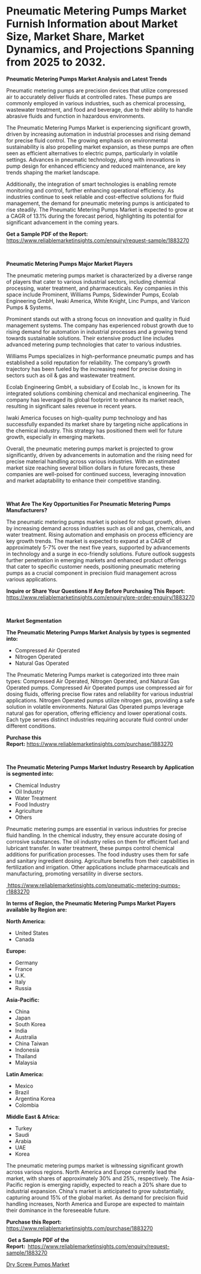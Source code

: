 <p><h1>Pneumatic Metering Pumps Market Furnish Information about Market Size, Market Share, Market Dynamics, and Projections Spanning from 2025 to 2032.</h1></p><p><strong>Pneumatic Metering Pumps Market Analysis and Latest Trends</strong></p>
<p><p>Pneumatic metering pumps are precision devices that utilize compressed air to accurately deliver fluids at controlled rates. These pumps are commonly employed in various industries, such as chemical processing, wastewater treatment, and food and beverage, due to their ability to handle abrasive fluids and function in hazardous environments.</p><p>The Pneumatic Metering Pumps Market is experiencing significant growth, driven by increasing automation in industrial processes and rising demand for precise fluid control. The growing emphasis on environmental sustainability is also propelling market expansion, as these pumps are often seen as efficient alternatives to electric pumps, particularly in volatile settings. Advances in pneumatic technology, along with innovations in pump design for enhanced efficiency and reduced maintenance, are key trends shaping the market landscape.</p><p>Additionally, the integration of smart technologies is enabling remote monitoring and control, further enhancing operational efficiency. As industries continue to seek reliable and cost-effective solutions for fluid management, the demand for pneumatic metering pumps is anticipated to rise steadily. The Pneumatic Metering Pumps Market is expected to grow at a CAGR of 13.1% during the forecast period, highlighting its potential for significant advancement in the coming years.</p></p>
<p><strong>Get a Sample PDF of the Report:&nbsp;</strong> <a href="https://www.reliablemarketinsights.com/enquiry/request-sample/1883270?utm_campaign=2117&utm_medium=2&utm_source=Github&utm_content=ia&utm_term=11042025&utm_id=pneumatic-metering-pumps">https://www.reliablemarketinsights.com/enquiry/request-sample/1883270</a></p>
<p>&nbsp;</p>
<p><strong>Pneumatic Metering Pumps Major Market Players</strong></p>
<p><p>The pneumatic metering pumps market is characterized by a diverse range of players that cater to various industrial sectors, including chemical processing, water treatment, and pharmaceuticals. Key companies in this space include Prominent, Williams Pumps, Sidewinder Pumps, Ecolab Engineering GmbH, Iwaki America, White Knight, Linc Pumps, and Varicon Pumps & Systems.</p><p>Prominent stands out with a strong focus on innovation and quality in fluid management systems. The company has experienced robust growth due to rising demand for automation in industrial processes and a growing trend towards sustainable solutions. Their extensive product line includes advanced metering pump technologies that cater to various industries.</p><p>Williams Pumps specializes in high-performance pneumatic pumps and has established a solid reputation for reliability. The company’s growth trajectory has been fueled by the increasing need for precise dosing in sectors such as oil & gas and wastewater treatment. </p><p>Ecolab Engineering GmbH, a subsidiary of Ecolab Inc., is known for its integrated solutions combining chemical and mechanical engineering. The company has leveraged its global footprint to enhance its market reach, resulting in significant sales revenue in recent years.</p><p>Iwaki America focuses on high-quality pump technology and has successfully expanded its market share by targeting niche applications in the chemical industry. This strategy has positioned them well for future growth, especially in emerging markets.</p><p>Overall, the pneumatic metering pumps market is projected to grow significantly, driven by advancements in automation and the rising need for precise material handling across various industries. With an estimated market size reaching several billion dollars in future forecasts, these companies are well-poised for continued success, leveraging innovation and market adaptability to enhance their competitive standing.</p></p>
<p>&nbsp;</p>
<p><strong>What Are The Key Opportunities For Pneumatic Metering Pumps Manufacturers?</strong></p>
<p><p>The pneumatic metering pumps market is poised for robust growth, driven by increasing demand across industries such as oil and gas, chemicals, and water treatment. Rising automation and emphasis on process efficiency are key growth trends. The market is expected to expand at a CAGR of approximately 5-7% over the next five years, supported by advancements in technology and a surge in eco-friendly solutions. Future outlook suggests further penetration in emerging markets and enhanced product offerings that cater to specific customer needs, positioning pneumatic metering pumps as a crucial component in precision fluid management across various applications.</p></p>
<p><strong>Inquire or Share Your Questions If Any Before Purchasing This Report:</strong> <a href="https://www.reliablemarketinsights.com/enquiry/pre-order-enquiry/1883270?utm_campaign=2117&utm_medium=2&utm_source=Github&utm_content=ia&utm_term=11042025&utm_id=pneumatic-metering-pumps">https://www.reliablemarketinsights.com/enquiry/pre-order-enquiry/1883270</a></p>
<p>&nbsp;</p>
<p><strong>Market Segmentation</strong></p>
<p><strong>The Pneumatic Metering Pumps Market Analysis by types is segmented into:</strong></p>
<p><ul><li>Compressed Air Operated</li><li>Nitrogen Operated</li><li>Natural Gas Operated</li></ul></p>
<p><p>The Pneumatic Metering Pumps market is categorized into three main types: Compressed Air Operated, Nitrogen Operated, and Natural Gas Operated pumps. Compressed Air Operated pumps use compressed air for dosing fluids, offering precise flow rates and reliability for various industrial applications. Nitrogen Operated pumps utilize nitrogen gas, providing a safe solution in volatile environments. Natural Gas Operated pumps leverage natural gas for operation, offering efficiency and lower operational costs. Each type serves distinct industries requiring accurate fluid control under different conditions.</p></p>
<p><strong>Purchase this Report:&nbsp;</strong><a href="https://www.reliablemarketinsights.com/purchase/1883270?utm_campaign=2117&utm_medium=2&utm_source=Github&utm_content=ia&utm_term=11042025&utm_id=pneumatic-metering-pumps">https://www.reliablemarketinsights.com/purchase/1883270</a></p>
<p>&nbsp;</p>
<p><strong>The Pneumatic Metering Pumps Market Industry Research by Application is segmented into:</strong></p>
<p><ul><li>Chemical Industry</li><li>Oil Industry</li><li>Water Treatment</li><li>Food Industry</li><li>Agriculture</li><li>Others</li></ul></p>
<p><p>Pneumatic metering pumps are essential in various industries for precise fluid handling. In the chemical industry, they ensure accurate dosing of corrosive substances. The oil industry relies on them for efficient fuel and lubricant transfer. In water treatment, these pumps control chemical additions for purification processes. The food industry uses them for safe and sanitary ingredient dosing. Agriculture benefits from their capabilities in fertilization and irrigation. Other applications include pharmaceuticals and manufacturing, promoting versatility in diverse sectors.</p></p>
<p><a href="https://www.reliablemarketinsights.com/pneumatic-metering-pumps-r1883270?utm_campaign=2117&utm_medium=2&utm_source=Github&utm_content=ia&utm_term=11042025&utm_id=pneumatic-metering-pumps">&nbsp;https://www.reliablemarketinsights.com/pneumatic-metering-pumps-r1883270</a></p>
<p><strong>In terms of Region, the Pneumatic Metering Pumps Market Players available by Region are:</strong></p>
<p>
    <p> <strong> North America: </strong>
        <ul>
            <li>United States</li>
            <li>Canada</li>
        </ul>
        </p> 
    <p> <strong> Europe: </strong>
        <ul>
            <li>Germany</li>
            <li>France</li>
            <li>U.K.</li>
            <li>Italy</li>
            <li>Russia</li>
        </ul>
        </p> 
    <p> <strong> Asia-Pacific: </strong>
        <ul>
            <li>China</li>
            <li>Japan</li>
            <li>South Korea</li>
            <li>India</li>
            <li>Australia</li>
            <li>China Taiwan</li>
            <li>Indonesia</li>
            <li>Thailand</li>
            <li>Malaysia</li>
        </ul>
        </p> 
    <p> <strong> Latin America: </strong>
        <ul>
            <li>Mexico</li>
            <li>Brazil</li>
            <li>Argentina Korea</li>
            <li>Colombia</li>
        </ul>
        </p> 
    <p> <strong> Middle East & Africa: </strong>
        <ul>
            <li>Turkey</li>
            <li>Saudi</li>
            <li>Arabia</li>
            <li>UAE</li>
            <li>Korea</li>
        </ul>
    </p>
    </p>
<p><p>The pneumatic metering pumps market is witnessing significant growth across various regions. North America and Europe currently lead the market, with shares of approximately 30% and 25%, respectively. The Asia-Pacific region is emerging rapidly, expected to reach a 20% share due to industrial expansion. China's market is anticipated to grow substantially, capturing around 15% of the global market. As demand for precision fluid handling increases, North America and Europe are expected to maintain their dominance in the foreseeable future.</p></p>
<p><strong>Purchase this Report: </strong><a href="https://www.reliablemarketinsights.com/purchase/1883270?utm_campaign=2117&utm_medium=2&utm_source=Github&utm_content=ia&utm_term=11042025&utm_id=pneumatic-metering-pumps">https://www.reliablemarketinsights.com/purchase/1883270</a></p>
<p>&nbsp;<strong>Get a Sample PDF of the Report:&nbsp;&nbsp;</strong><a href="https://www.reliablemarketinsights.com/enquiry/request-sample/1883270?utm_campaign=2117&utm_medium=2&utm_source=Github&utm_content=ia&utm_term=11042025&utm_id=pneumatic-metering-pumps">https://www.reliablemarketinsights.com/enquiry/request-sample/1883270</a></p>
<p><strong></strong></p>
<p><p><a href="https://github.com/ElviraLeka1962/Market-Research-Report-List-1/blob/main/dry-screw-pumps-market.md?utm_campaign=2117&utm_medium=2&utm_source=Github&utm_content=ia&utm_term=11042025&utm_id=pneumatic-metering-pumps">Dry Screw Pumps Market</a></p></p>